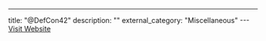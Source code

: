 ---
title: "@DefCon42"
description: ""
external_category: "Miscellaneous"
---[Visit Website](https://github.com/DefCon42)

